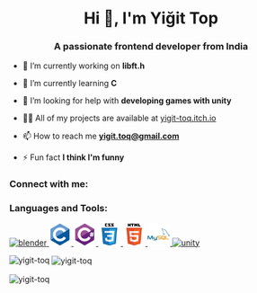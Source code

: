 <h1 align="center">Hi 👋, I'm Yiğit Top</h1>
<h3 align="center">A passionate frontend developer from India</h3>

- 🔭 I’m currently working on **libft.h**

- 🌱 I’m currently learning **C**

- 🤝 I’m looking for help with **developing games with unity**

- 👨‍💻 All of my projects are available at [yigit-toq.itch.io](yigit-toq.itch.io)

- 📫 How to reach me **yigit.toq@gmail.com**

- ⚡ Fun fact **I think I'm funny**

<h3 align="left">Connect with me:</h3>
<p align="left">
</p>

<h3 align="left">Languages and Tools:</h3>
<p align="left"> <a href="https://www.blender.org/" target="_blank" rel="noreferrer"> <img src="https://download.blender.org/branding/community/blender_community_badge_white.svg" alt="blender" width="40" height="40"/> </a> <a href="https://www.cprogramming.com/" target="_blank" rel="noreferrer"> <img src="https://raw.githubusercontent.com/devicons/devicon/master/icons/c/c-original.svg" alt="c" width="40" height="40"/> </a> <a href="https://www.w3schools.com/cs/" target="_blank" rel="noreferrer"> <img src="https://raw.githubusercontent.com/devicons/devicon/master/icons/csharp/csharp-original.svg" alt="csharp" width="40" height="40"/> </a> <a href="https://www.w3schools.com/css/" target="_blank" rel="noreferrer"> <img src="https://raw.githubusercontent.com/devicons/devicon/master/icons/css3/css3-original-wordmark.svg" alt="css3" width="40" height="40"/> </a> <a href="https://www.w3.org/html/" target="_blank" rel="noreferrer"> <img src="https://raw.githubusercontent.com/devicons/devicon/master/icons/html5/html5-original-wordmark.svg" alt="html5" width="40" height="40"/> </a> <a href="https://www.mysql.com/" target="_blank" rel="noreferrer"> <img src="https://raw.githubusercontent.com/devicons/devicon/master/icons/mysql/mysql-original-wordmark.svg" alt="mysql" width="40" height="40"/> </a> <a href="https://unity.com/" target="_blank" rel="noreferrer"> <img src="https://www.vectorlogo.zone/logos/unity3d/unity3d-icon.svg" alt="unity" width="40" height="40"/> </a> </p>

<p><img align="left" src="https://github-readme-stats.vercel.app/api/top-langs?username=yigit-toq&show_icons=true&locale=en&layout=compact" alt="yigit-toq" /></p>

<p>&nbsp;<img align="center" src="https://github-readme-stats.vercel.app/api?username=yigit-toq&show_icons=true&locale=en" alt="yigit-toq" /></p>

<p><img align="center" src="https://github-readme-streak-stats.herokuapp.com/?user=yigit-toq&" alt="yigit-toq" /></p>
